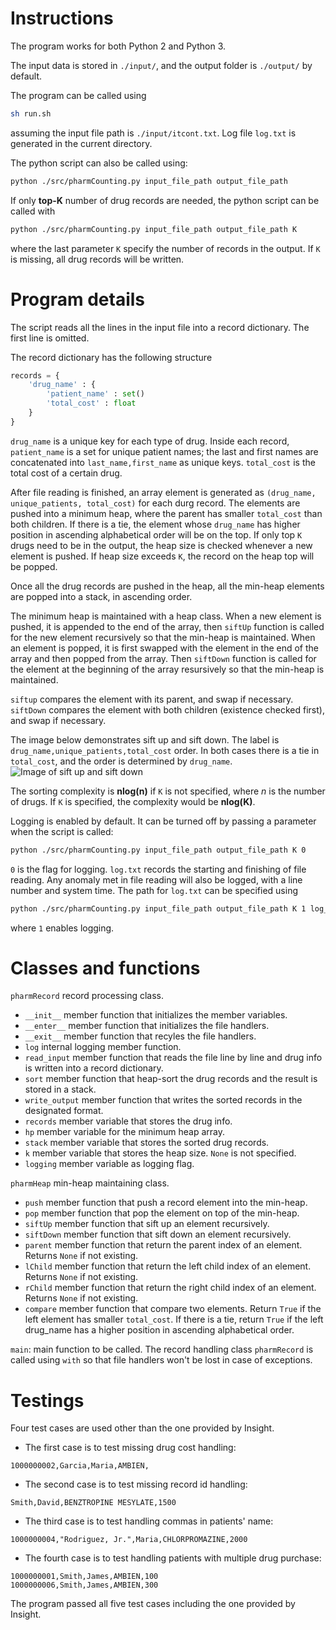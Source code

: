 # Instructions

The program works for both Python 2 and Python 3.

The input data is stored in ```./input/```, and the output folder is ```./output/``` by default.

The program can be called using 
```sh
sh run.sh
```
assuming the input file path is ```./input/itcont.txt```. Log file ```log.txt``` is generated in the current directory.

The python script can also be called using:
```sh
python ./src/pharmCounting.py input_file_path output_file_path
```

If only **top-K** number of drug records are needed, the python script can be called with
```sh
python ./src/pharmCounting.py input_file_path output_file_path K
```
where the last parameter ```K``` specify the number of records in the output. If ```K``` is missing, all drug records will be written.

# Program details

The script reads all the lines in the input file into a record dictionary. The first line is omitted.

The record dictionary has the following structure
```python
records = {
    'drug_name' : {
        'patient_name' : set()
        'total_cost' : float
    }
}
```
```drug_name``` is a unique key for each type of drug. Inside each record,
```patient_name``` is a set for unique patient names; the last and first names are concatenated into ```last_name,first_name``` as unique keys.
```total_cost``` is the total cost of a certain drug.

After file reading is finished, an array element is generated as
```(drug_name, unique_patients, total_cost)``` for each durg record.
The elements are pushed into a minimum heap, where the parent has smaller ```total_cost``` than both children. If there is a tie, the element whose ```drug_name``` has higher position in ascending alphabetical order will be on the top. If only top ```K``` drugs need to be in the output, the heap size is checked whenever a new element is pushed. If heap size exceeds ```K```, the record on the heap top will be popped.

Once all the drug records are pushed in the heap, all the min-heap elements are popped into a stack, in ascending order. 

The minimum heap is maintained with a heap class.
When a new element is pushed, it is appended to the end of the array, then ```siftUp``` function is called for the new element recursively so that the min-heap is maintained.
When an element is popped, it is first swapped with the element in the end of the array and then popped from the array. Then ```siftDown``` function is called for the element at the beginning of the array resursively so that the min-heap is maintained.

```siftup``` compares the element with its parent, and swap if necessary.
```siftDown``` compares the element with both children (existence checked first), and swap if necessary.

The image below demonstrates sift up and sift down. The label is ```drug_name,unique_patients,total_cost``` order. In both cases there is a tie in ```total_cost```, and the order is determined by ```drug_name```.
![Image of sift up and sift down](./Heap)

The sorting complexity is **nlog(n)** if ```K``` is not specified, where *n* is the number of drugs. If ```K``` is specified, the complexity would be **nlog(K)**.

Logging is enabled by default. It can be turned off by passing a parameter when the script is called:
```sh
python ./src/pharmCounting.py input_file_path output_file_path K 0
```
```0``` is the flag for logging.
```log.txt``` records the starting and finishing of file reading. Any anomaly met in file reading will also be logged, with a line number and system time.
The path for ```log.txt``` can be specified using
```sh
python ./src/pharmCounting.py input_file_path output_file_path K 1 log_file_path
```
where ```1``` enables logging.

# Classes and functions

```pharmRecord``` record processing class.
-    ```__init__``` member function that initializes the member variables.
-    ```__enter__``` member function that initializes the file handlers.
-    ```__exit__``` member function that recyles the file handlers.
-    ```log``` internal logging member function.
-    ```read_input``` member function that reads the file line by line and drug info is written into a record dictionary.
-    ```sort``` member function that heap-sort the drug records and the result is stored in a stack.
-    ```write_output``` member function that writes the sorted records in the designated format.
-    ```records``` member variable that stores the drug info.
-    ```hp``` member variable for the minimum heap array.
-    ```stack``` member variable that stores the sorted drug records.
-    ```k``` member variable that stores the heap size. ```None``` is not specified.
-    ```logging``` member variable as logging flag.


```pharmHeap``` min-heap maintaining class.
-    ```push``` member function that push a record element into the min-heap.
-    ```pop``` member function that pop the element on top of the min-heap.
-    ```siftUp``` member function that sift up an element recursively.
-    ```siftDown``` member function that sift down an element recursively.
-    ```parent``` member function that return the parent index of an element. Returns ```None``` if not existing.    
-    ```lChild``` member function that return the left child index of an element. Returns ```None``` if not existing.    
-    ```rChild``` member function that return the right child index of an element. Returns ```None``` if not existing.
-    ```compare``` member function that compare two elements. Return ```True``` if the left element has smaller ```total_cost```. If there is a tie, return ```True``` if the left drug_name has a higher position in ascending alphabetical order. 

```main```: main function to be called. The record handling class ```pharmRecord``` is called using ```with``` so that file handlers won't be lost in case of exceptions.

# Testings

Four test cases are used other than the one provided by Insight. 
- The first case is to test missing drug cost handling:
```
1000000002,Garcia,Maria,AMBIEN,
```
- The second case is to test missing record id handling:
```
Smith,David,BENZTROPINE MESYLATE,1500
```
- The third case is to test handling commas in patients' name:
```
1000000004,"Rodriguez, Jr.",Maria,CHLORPROMAZINE,2000
```
- The fourth case is to test handling patients with multiple drug purchase:
```
1000000001,Smith,James,AMBIEN,100
1000000006,Smith,James,AMBIEN,300
```

The program passed all five test cases including the one provided by Insight.